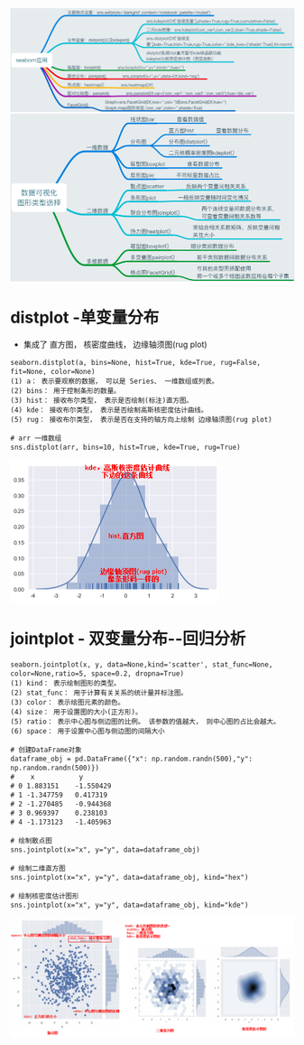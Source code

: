 ![](../../photo/Pasted%20image%2020231117100027.png)
![](../../photo/Pasted%20image%2020231117100101.png)
# distplot -单变量分布
- 集成了 直方图， 核密度曲线， 边缘轴须图(rug plot)

```
seaborn.distplot(a, bins=None, hist=True, kde=True, rug=False, fit=None, color=None)
(1) a： 表示要观察的数据， 可以是 Series、 一维数组或列表。
(2) bins： 用于控制条形的数量。
(3) hist： 接收布尔类型， 表示是否绘制(标注)直方图。
(4) kde： 接收布尔类型， 表示是否绘制高斯核密度估计曲线。
(5) rug： 接收布尔类型， 表示是否在支持的轴方向上绘制 边缘轴须图(rug plot)

# arr 一维数组
sns.distplot(arr, bins=10, hist=True, kde=True, rug=True)
```
![](../../photo/Pasted%20image%2020231110185339.png)

# jointplot - 双变量分布--回归分析
```
seaborn.jointplot(x, y, data=None,kind='scatter', stat_func=None, color=None,ratio=5, space=0.2, dropna=True)
(1) kind： 表示绘制图形的类型。
(2) stat_func： 用于计算有关关系的统计量并标注图。
(3) color： 表示绘图元素的颜色。
(4) size： 用于设置图的大小(正方形)。
(5) ratio： 表示中心图与侧边图的比例。 该参数的值越大， 则中心图的占比会越大。
(6) space： 用于设置中心图与侧边图的间隔大小

# 创建DataFrame对象
dataframe_obj = pd.DataFrame({"x": np.random.randn(500),"y": np.random.randn(500)})
# 	 x	         y
# 0	1.883151	-1.550429
# 1	-1.347759	0.417319
# 2	-1.270485	-0.944368
# 3	0.969397	0.238103
# 4	-1.173123	-1.405963

# 绘制散点图
sns.jointplot(x="x", y="y", data=dataframe_obj)

# 绘制二维直方图
sns.jointplot(x="x", y="y", data=dataframe_obj, kind="hex")

# 绘制核密度估计图形
sns.jointplot(x="x", y="y", data=dataframe_obj, kind="kde")
```
![](../../photo/Pasted%20image%2020231110194441.png)

